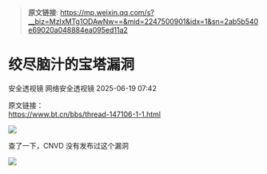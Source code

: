 > **原文链接**: https://mp.weixin.qq.com/s?__biz=MzIxMTg1ODAwNw==&mid=2247500901&idx=1&sn=2ab5b540e69020a048884ea095ed11a2

#  绞尽脑汁的宝塔漏洞  
安全透视镜  网络安全透视镜   2025-06-19 07:42  
  
原文链接：  
https://www.bt.cn/bbs/thread-147106-1-1.html  
  
  
![](https://mmbiz.qpic.cn/mmbiz_png/apNprpz3YS7dmGhPNKlUXP2B0gYpWiccBE3cykZ0QsibMsP8rtBdcDuNXnv2wHQSicJ1ibeNQ2Gic0ySjeica3cvNtibA/640?wx_fmt=png&from=appmsg "")  
  
  
查了一下，CNVD 没有发布过这个漏洞  
  
![](https://mmbiz.qpic.cn/mmbiz_png/apNprpz3YS7dmGhPNKlUXP2B0gYpWiccBtHJXILToh7EicBkS48mN7FSNOEIDJPjhZW8icfu0ppfwhT5bMq7HPpRg/640?wx_fmt=png&from=appmsg "")  
  
  
